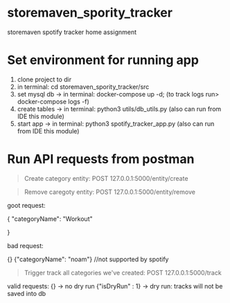 # storemaven_spority_tracker
storemaven spotify tracker home assignment

# Set environment for running app
1. clone project to dir
2. in terminal: cd storemaven_spority_tracker/src
3. set mysql db -> in terminal: docker-compose up -d; (to track logs run> docker-compose logs -f)
4. create tables -> in terminal: python3 utils/db_utils.py (also can run from IDE this module)
5. start app -> in terminal: python3 spotify_tracker_app.py  (also can run from IDE this module)

# Run API requests from postman

>Create category entity:
POST 127.0.0.1:5000/entity/create

>Remove caregoty entity:
POST 127.0.0.1:5000/entity/remove

goot request:

{
	"categoryName": "Workout"
	
}

bad request:

{}
{"categoryName": "noam"} //not supported by spotify

>Trigger track all categories we've created:
POST 127.0.0.1:5000/track

valid requests:
{} -> no dry run
{"isDryRun" : 1} -> dry run: tracks will not be saved into db
